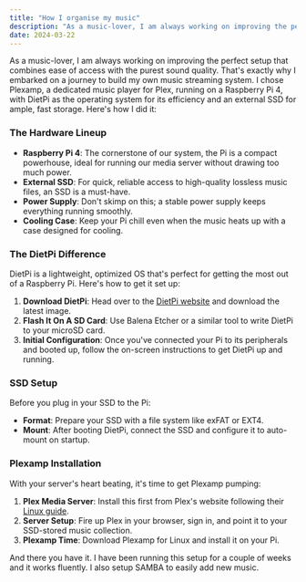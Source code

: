 ```yaml
---
title: "How I organise my music"
description: "As a music-lover, I am always working on improving the perfect setup that combines ease of access with the purest sound quality."
date: 2024-03-22
---
```

As a music-lover, I am always working on improving the perfect setup that combines ease of access with the purest sound quality. That's exactly why I embarked on a journey to build my own music streaming system. I chose Plexamp, a dedicated music player for Plex, running on a Raspberry Pi 4, with DietPi as the operating system for its efficiency and an external SSD for ample, fast storage. Here's how I did it:

### The Hardware Lineup
- **Raspberry Pi 4**: The cornerstone of our system, the Pi is a compact powerhouse, ideal for running our media server without drawing too much power.
- **External SSD**: For quick, reliable access to high-quality lossless music files, an SSD is a must-have.
- **Power Supply**: Don't skimp on this; a stable power supply keeps everything running smoothly.
- **Cooling Case**: Keep your Pi chill even when the music heats up with a case designed for cooling.

### The DietPi Difference
DietPi is a lightweight, optimized OS that's perfect for getting the most out of a Raspberry Pi. Here's how to get it set up:

1. **Download DietPi**: Head over to the [DietPi website](https://dietpi.com) and download the latest image.
2. **Flash It On A SD Card**: Use Balena Etcher or a similar tool to write DietPi to your microSD card.
3. **Initial Configuration**: Once you've connected your Pi to its peripherals and booted up, follow the on-screen instructions to get DietPi up and running.

### SSD Setup
Before you plug in your SSD to the Pi:

- **Format**: Prepare your SSD with a file system like exFAT or EXT4.
- **Mount**: After booting DietPi, connect the SSD and configure it to auto-mount on startup.

### Plexamp Installation
With your server's heart beating, it's time to get Plexamp pumping:

1. **Plex Media Server**: Install this first from Plex's website following their [Linux guide](https://support.plex.tv/articles/200264746-plex-media-server-linux/).
2. **Server Setup**: Fire up Plex in your browser, sign in, and point it to your SSD-stored music collection.
3. **Plexamp Time**: Download Plexamp for Linux and install it on your Pi.

And there you have it. I have been running this setup for a couple of weeks and it works fluently. I also setup SAMBA to easily add new music.
